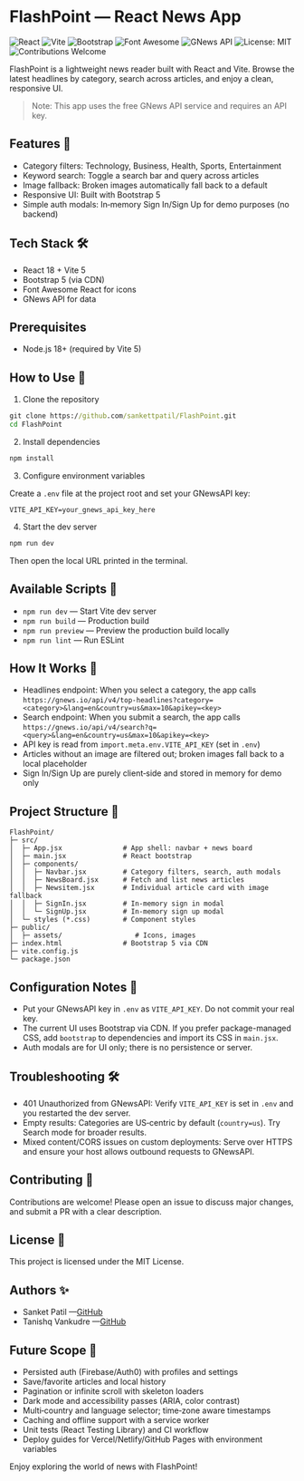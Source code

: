 
# FlashPoint — React News App

![React](https://img.shields.io/badge/React-18-blue?logo=react)
![Vite](https://img.shields.io/badge/Vite-5-purple?logo=vite)
![Bootstrap](https://img.shields.io/badge/Bootstrap-5-563d7c?logo=bootstrap)
![Font Awesome](https://img.shields.io/badge/Font%20Awesome-React-blueviolet?logo=fontawesome)
![GNews API](https://img.shields.io/badge/API-GNewsAPI-red?logo=news)
![License: MIT](https://img.shields.io/badge/License-MIT-green.svg)
![Contributions Welcome](https://img.shields.io/badge/Contributions-Welcome-orange)

FlashPoint is a lightweight news reader built with React and Vite. Browse the latest headlines by category, search across articles, and enjoy a clean, responsive UI.

> Note: This app uses the free GNews API service and requires an API key.

## Features 🌟

- Category filters: Technology, Business, Health, Sports, Entertainment
- Keyword search: Toggle a search bar and query across articles
- Image fallback: Broken images automatically fall back to a default
- Responsive UI: Built with Bootstrap 5
- Simple auth modals: In‑memory Sign In/Sign Up for demo purposes (no backend)

## Tech Stack 🛠️

- React 18 + Vite 5
- Bootstrap 5 (via CDN)
- Font Awesome React for icons
- GNews API for data

## Prerequisites 

- Node.js 18+ (required by Vite 5)

## How to Use 🤔

1) Clone the repository

```cmd
git clone https://github.com/sankettpatil/FlashPoint.git
cd FlashPoint
```

2) Install dependencies

```cmd
npm install
```

3) Configure environment variables

Create a `.env` file at the project root and set your GNewsAPI key:

```
VITE_API_KEY=your_gnews_api_key_here
```

4) Start the dev server

```cmd
npm run dev
```

Then open the local URL printed in the terminal.

## Available Scripts 📄

- `npm run dev` — Start Vite dev server
- `npm run build` — Production build
- `npm run preview` — Preview the production build locally
- `npm run lint` — Run ESLint

## How It Works 🤔

- Headlines endpoint: When you select a category, the app calls `https://gnews.io/api/v4/top-headlines?category=<category>&lang=en&country=us&max=10&apikey=<key>`
- Search endpoint: When you submit a search, the app calls `https://gnews.io/api/v4/search?q=<query>&lang=en&country=us&max=10&apikey=<key>`
- API key is read from `import.meta.env.VITE_API_KEY` (set in `.env`)
- Articles without an image are filtered out; broken images fall back to a local placeholder
- Sign In/Sign Up are purely client‑side and stored in memory for demo only

## Project Structure 📁

```
FlashPoint/
├─ src/
│  ├─ App.jsx               # App shell: navbar + news board
│  ├─ main.jsx              # React bootstrap
│  ├─ components/
│  │  ├─ Navbar.jsx         # Category filters, search, auth modals
│  │  ├─ NewsBoard.jsx      # Fetch and list news articles
│  │  ├─ Newsitem.jsx       # Individual article card with image fallback
│  │  ├─ SignIn.jsx         # In‑memory sign in modal
│  │  └─ SignUp.jsx         # In‑memory sign up modal
│  └─ styles (*.css)        # Component styles
├─ public/
│  ├─ assets/                  # Icons, images
├─ index.html               # Bootstrap 5 via CDN
├─ vite.config.js
└─ package.json
```

## Configuration Notes 📄

- Put your GNewsAPI key in `.env` as `VITE_API_KEY`. Do not commit your real key.
- The current UI uses Bootstrap via CDN. If you prefer package-managed CSS, add `bootstrap` to dependencies and import its CSS in `main.jsx`.
- Auth modals are for UI only; there is no persistence or server.

## Troubleshooting 🛠️

- 401 Unauthorized from GNewsAPI: Verify `VITE_API_KEY` is set in `.env` and you restarted the dev server.
- Empty results: Categories are US‑centric by default (`country=us`). Try Search mode for broader results.
- Mixed content/CORS issues on custom deployments: Serve over HTTPS and ensure your host allows outbound requests to GNewsAPI.

## Contributing 🤝

Contributions are welcome! Please open an issue to discuss major changes, and submit a PR with a clear description.


## License 📜

This project is licensed under the MIT License.

## Authors ✨

- Sanket Patil —[GitHub](https://github.com/sankettpatil)
- Tanishq Vankudre —[GitHub](https://github.com/Tanishq-Vankudre)

## Future Scope 🚀

- Persisted auth (Firebase/Auth0) with profiles and settings
- Save/favorite articles and local history
- Pagination or infinite scroll with skeleton loaders
- Dark mode and accessibility passes (ARIA, color contrast)
- Multi‑country and language selector; time‑zone aware timestamps
- Caching and offline support with a service worker
- Unit tests (React Testing Library) and CI workflow
- Deploy guides for Vercel/Netlify/GitHub Pages with environment variables

Enjoy exploring the world of news with FlashPoint!
